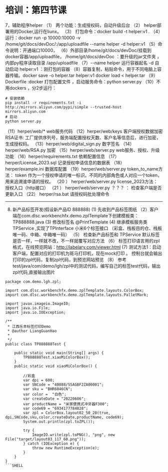 # 培训：第四节课

7，辅助程序helper
（1） 两个功能：生成授权码，自动升级后台
（2） helper部署用的Docker,运行在liunx。
（3） 打包命令：docker build -t helper:v1 . 
（4） 运行：docker run -p 10000:10000 -v /home/git/docs/devDoc/:/app/uploadfile --name helper -d helper:v1
（5）命令说明：开通端口10000，
（6）外部目录/home/git/docs/devDoc/挂载到docker容器/app/uploadfile，  /home/git/docs/devDoc ：要升级的jar文件夹 ，内部py程序读取目录 /app/uploadfile
（7）--name helper 运行容器起名 -d 自动启动  helper:v1  ：刚打包的容器
（8）容器复制，粘贴命令，用于不同电脑上容器传输。docker save -o helper.tar helper:v1   docker load < helper.tar
（9）Dockerfile :docker 打包配置文件  ，启动服务命令：python server.py
（10）不用dockers ，分2步运行：
```SHELL
# 安装依赖
pip install -r requirements.txt -i http://mirrors.aliyun.com/pypi/simple --trusted-host mirrors.aliyun.com
# 启动
python server.py
```
（11）herper/web/* web服务代码
（12）herper/web/keys 客户端授权数据加密RSA证书: 工厂提供序列号，服务端配置授权天数、客户名等信息后，进行加密，生成授权码。
（13）herper/web/digital_sign.py  数字签名
（14）herper/web/RSA.py  加密
（15）herper/web/server.py  web服务、授权、升级功能
（16）herper/requirements.txt 依赖配置信息
（17）herper/License_2023.sql 记录授权申请信息的数据表
（18）herper/example.ini 数据库配置
（19）herper/web/server.py  token_to_name方法： token 作为一个授权申请的唯一标识。不同的内部角色或人对应一个token，用来追溯谁申请的授权。
（20 ） herper/web/server.py   license_2023方法： 授权入口（http接口）
（21 ） herper/web/server.py   ？？？ ： 检查客户端是否更新入口
（22） herper/rsa.bat 请授权码批处理命令

--------------------------------------------------------------------------------

8.  新产品标签开发(假设新产品ID 888888)
  (1) 先收到产品标签图纸
 （2）客户端在com.dlsc.workbenchfx.demo.zplTemplate下创建模板类：TP888888.java
  (3) 修改标签名 @PrintTemplate 
  (4) 继承模板服务类 TPService ,实现了TPInterface 小米6个标签接口 （彩盒、栈板目的仓、栈板唯一码、中箱、中箱唯一码）
 （5） 检查新产品标签和 TPService 默认标签是否一样，一样就不改，不一样就覆写对应方法
 （6） 标签打印语言用的zpl格式，在线预览网站：http://labelary.com/viewer.html
  (7)  测试方法1：启动客户端，配置对应的打印机为斑马打印机，现在mock打印 。 控制台就会输出打印的zpl代码，复制zpl代码，到预览网站预览
 （8） 参考test/java/com/demo/lgh/zpl中的测试代码，编写自己的标签test代码，输出zpl代码,直接输出图片

```SHELL
package com.demo.lgh.zpl;

import com.dlsc.workbenchfx.demo.zplTemplate.layouts.ColorBox;
import com.dlsc.workbenchfx.demo.zplTemplate.layouts.PalletMark;

import javax.imageio.ImageIO;
import java.io.File;
import java.io.IOException;

/**
 * 江西乐丰标签打印Demo
 * @author LiangGuanHao
 *
 */
public class TP888888Test {

	public static void main(String[] args) {
		TP888888Test.xiaoMiColorBox();
	}
	public static void xiaoMiColorBox() {

		//彩盒
		var dpi = 600;
		var SNCode = "40088/SSAGBF2ZA00001";
		var sku = "BHR6046CN";
		var color =  "白色";
		var createDate = "20220606";
		var productName = "米家便携式冲牙器F300";
		var code69 = "6934177784828";
		var zpl = ColorBox.layout02_50_28(true, dpi,SNCode,sku,color,createDate,productName, code69);
		System.out.println(zpl.toZPL());

        try {
			ImageIO.write(zpl.toPNG(), "png", new File("target/layout03_117_60.png"));
		} catch (IOException e) {
			throw new RuntimeException(e);
		}
	}
}
```SHELL
